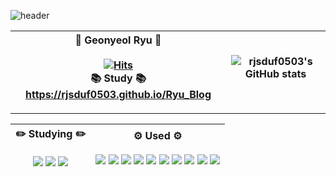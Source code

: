 ![header](https://capsule-render.vercel.app/api?type=waving&color=auto&height=300&section=header&text=Geonyeol%20Ryu&animation=twinkling&fontAlign=65&fontAlignY=60&rotate=-10&fontSize=80)

| 🌱 Geonyeol Ryu 🌱 </br></br> [![Hits](https://hits.seeyoufarm.com/api/count/incr/badge.svg?url=https%3A%2F%2Fgithub.com%2Frjsduf0503&count_bg=%2379C83D&title_bg=%23555555&icon=&icon_color=%23E7E7E7&title=hits&edge_flat=false)](https://hits.seeyoufarm.com) </br> 📚 Study 📚 https://rjsduf0503.github.io/Ryu_Blog |  ![rjsduf0503's GitHub stats](https://github-readme-stats.vercel.app/api?username=rjsduf0503&show_icons=true)                        |
|:---:|:---:|
---
| ✏️ Studying ✏️ </br></br> <img src="https://img.shields.io/badge/React-3776AB?style=flat-square&logo=react&logoColor=white"/> <img src="https://img.shields.io/badge/Javascript-F7DF1E?style=flat-square&logo=javascript&logoColor=white"/> <img src="https://img.shields.io/badge/Typescript-3178C6?style=flat-square&logo=typescript&logoColor=white"/> | ⚙️ Used ⚙️ </br></br> <img src="https://img.shields.io/badge/React-3776AB?style=flat-square&logo=react&logoColor=white"/> <img src="https://img.shields.io/badge/Javascript-F7DF1E?style=flat-square&logo=javascript&logoColor=white"/> <img src="https://img.shields.io/badge/Typescript-3178C6?style=flat-square&logo=typescript&logoColor=white"/> <img src="https://img.shields.io/badge/React Native-3776AB?style=flat-square&logo=react&logoColor=white"/> <img src="https://img.shields.io/badge/Flutter-02569B?style=flat-square&logo=flutter&logoColor=white"/> <img src="https://img.shields.io/badge/Html-E34F26?style=flat-square&logo=html5&logoColor=white"/> <img src="https://img.shields.io/badge/Css-1572B6?style=flat-square&logo=css3&logoColor=white"/> <img src="https://img.shields.io/badge/Python-3776AB?style=flat-square&logo=python&logoColor=white"/> <img src="https://img.shields.io/badge/Firebase-FFCA28?style=flat-square&logo=firebase&logoColor=white"/> <img src="https://img.shields.io/badge/Vue-4FC08D?style=flat-square&logo=Vue.js&logoColor=white"/>                                                    |
|:---:|:---:|

